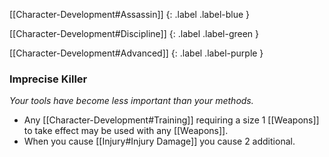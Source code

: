 
[[Character-Development#Assassin]]
{: .label .label-blue }

[[Character-Development#Discipline]]
{: .label .label-green }

[[Character-Development#Advanced]]
{: .label .label-purple }
### Imprecise Killer
*Your tools have become less important than your methods.*
* Any [[Character-Development#Training]] requiring a size 1 [[Weapons]] to take effect may be used with any [[Weapons]].
* When you cause [[Injury#Injury Damage]] you cause 2 additional.